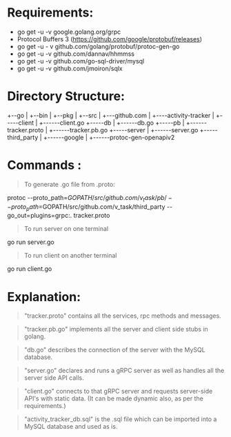 # Requirements:

- go get -u -v  google.golang.org/grpc
- Protocol Buffers 3 (https://github.com/google/protobuf/releases)
- go get -u - v github.com/golang/protobuf/protoc-gen-go
- go get -u -v github.com/dannav/hhmmss
- go get -u -v github.com/go-sql-driver/mysql
- go get -u -v github.com/jmoiron/sqlx


# Directory Structure:

+--go
|	+--bin
|	+--pkg
|	+--src
	|	+---github.com
		|		+----activity-tracker
				|		+-----client
						|	+------client.go
						+-----db
						|	+------db.go
						+-----pb
						|	+------tracker.proto
						|	+------tracker.pb.go
						+-----server
						|	+------server.go
						+-----third_party
						|	+------google
						|	+------protoc-gen-openapiv2


# Commands :

> To generate .go file from .proto:

protoc --proto_path=$GOPATH/src/github.com/v_task/pb/ --proto_path=$GOPATH/src/github.com/v_task/third_party --go_out=plugins=grpc:. tracker.proto


> To run server on one terminal

go run server.go


> To run client on another terminal

go run client.go




# Explanation:

> "tracker.proto" contains all the services, rpc methods and messages.

> "tracker.pb.go" implements all the server and client side stubs in golang.

> "db.go" describes the connection of the server with the MySQL database.

> "server.go" declares and runs a gRPC server as well as handles all the server side API calls.

> "client.go" connects to that gRPC server and requests server-side API's with static data. (It can be made dynamic also, as per the requirements.)

>"activity_tracker_db.sql" is the .sql file which can be imported into a MySQL database and used as is. 

